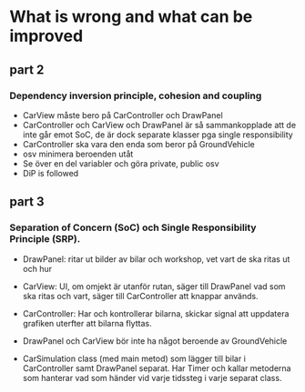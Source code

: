 # What is wrong and what can be improved

## part 2
### Dependency inversion principle, cohesion and coupling

- CarView måste bero på CarController och DrawPanel
- CarController och CarView och DrawPanel är så sammankopplade att de inte går emot SoC, de är dock separate klasser pga single responsibility
- CarController ska vara den enda som beror på GroundVehicle
- osv minimera beroenden utåt
- Se över en del variabler och göra private, public osv
- DiP is followed


## part 3
### Separation of Concern (SoC) och Single Responsibility Principle (SRP).

- DrawPanel: ritar ut bilder av bilar och workshop, vet vart de ska ritas ut och hur
- CarView: UI, om omjekt är utanför rutan, säger till DrawPanel vad som ska ritas och vart, säger till CarController att knappar används. 
- CarController: Har och kontrollerar bilarna, skickar signal att uppdatera grafiken uterfter att bilarna flyttas.  

- DrawPanel och CarView bör inte ha något beroende av GroundVehicle

- CarSimulation class (med main metod) som lägger till bilar i CarController samt DrawPanel separat. Har Timer och kallar metoderna som hanterar vad som händer vid varje tidssteg i varje separat class. 